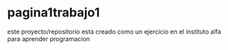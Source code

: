 # pagina1trabajo1

este proyecto/repositorio esta creado como un ejercicio en el instituto alfa para aprender programacion
